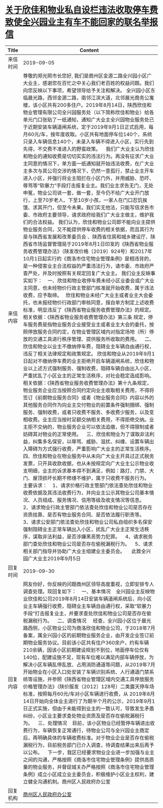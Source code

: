 # <a href="http://www.shangluo.gov.cn/zmhd/ldxxxx.jsp?urltype=leadermail.LeaderMailContentUrl&wbtreeid=1112&leadermailid=5431">关于欣佳和物业私自设栏违法收取停车费致使全兴园业主有车不能回家的联名举报信</a>
|Title|Content|
|:---:|---|
|来信时间|2019-09-05|
|来信内容|尊敬的郑光照市长您好, 我们是商州区金源二路全兴园小区广大业主，感谢您在百忙之中关心我们老百姓的权益问题。我们向您反映以下事项，希望领导给予关注和解决。 全兴园小区东临晨光路，西邻金源二路，南邻江滨大道，北邻晨光商务公寓楼，该小区共有200多住户。2019年8月14日，陕西欣佳和物业管理有限公司全兴园服务处（以下简称欣佳和物业）给各单元门口张贴了一纸通知，通知广大业主全兴园物业服务处已于近期安装车辆道闸系统，定于2019年9月1日正式启用，每月60元/车，按年度收取。小区共有地面停车位140个，系统只录入车辆信息140个，未录入车辆不得进入小区，实行先到先得，不交费不准进入的野蛮政策。    我们广大业主认为欣佳和物业的通知收费是切切实实的违法行为。再没有征求广大业主同意的情况下，单方面一纸通知就开始违法收费，在广大业主多次与其公司交涉的情况下，仍然一意孤行，禁止业主开车进入小区，并强行将业主阻拦在小区门外，并用威胁、恐吓、辱骂等“软暴力”手段打击报复业主。我们业主求告无门，无处申冤，物业公司说一套，做一套，至今仍不给广大业开门放行，上至70岁老人、下至10岁小孩，一家人在门口忍饥挨饿、求其开门，但至今未果。我们实无他法，只能写信求告市委、市政府主要领导，请求政府给我们广大业主做主，维护我们的合法权益。 我们认为，欣佳和物业公司即不能向业主提供物业服务合同，又不能提供停车收费的相关依据，而且其行为是与陕西省发展和改革委员会 、陕西省住房和城乡建设厅、陕西省市场监督管理局于2019年8月1日印发的《陕西省物业服务收费管理办法》（陕发改价格〔2019〕924号）和2017年10月1日起实行的《商洛市住宅物业管理条例》是相违背的，是一种侵害业主合法权益的严重违法行为，请市委、市政府严查严处，并及时按照有关规定回复广大业主。 我们业主反映事实如下：    一、欣佳和物业收停车费未经小区业委会或广大业主同意，也未经物价行政主管部门核准就开始收费，属于违法收费，应予取缔。   欣佳和物业未经广大业主或者业主大会委托，也未报经物价行政部门审核同意，擅自单方制定上述收费标准，明显违反了《陕西省物业服务收费管理办法》的规定。 相关依据：《陕西省物业服务收费管理办法》第三条 规定，停车服务费是指物业服务企业接受业主或者业主大会的委托，按照停放服务合同约定，在物业管理区域内对指定场地（所）停放的交通工具进行秩序管理、提供服务所收取的费用。    二、欣佳和物业以业主不缴纳停车费，阻碍业主车辆自由通行权，违反了相关法律规定和政策规定。 欣佳和物业从2019年9月1日起对不缴纳停车费的业主拒绝开启车辆道闸系统，欣佳和物业以上述方式强制服务、强制收费，阻碍车辆自由出入小区，严重扰乱了小区业主的正常生活秩序，对社会稳定造成影响。 相关依据：《陕西省物业服务收费管理办法》第十九条规定，物业服务企业应当按照合同约定向业主收取相关费用，不得将签订《前期物业服务合同》或者《物业服务合同》内容以外的其他服务合同作为向业主交付物业的前置条件强制捆绑、强制服务、强制收费，或者只收费不服务、多收费少服务，以及变相收费。业主应当按时足额交纳相关费用，不得拒绝交纳。业主拒不交纳的，物业服务企业可以依法追缴，但不得限制或者妨碍其对物业的正常使用。    三、欣佳和物业为了谋取非法利益，纠集多名保安，以辱骂、威胁、滋扰、纠缠、设置车辆出入障碍为方式强行收费，严重影响广大业主的正常生活秩序。 四、欣佳和物业在物业服务中从未向广大业主开具过正式税务发票，只开具收款收据，也从未按规定向广大业主公示物业收支明细，业主的诉求基本得不到满足，例如：路灯、门禁、大门、屋顶损坏长期不修缮不维护，属于只收费不服务行为。    主要诉求：    1、请求价格行政主管部门依法查处欣佳和物业收费依据及其违法收费行为，并向业主公示其物业公司基本情况、人员组成、服务情况、信用等级及收支情况等信息。    2、请求物业行政主管部门依法查处欣佳和物业公司是否存在资质挂靠、是否有物业服务合同、是否依法履行职责等。    3、请求公安部门依法查处欣佳和物业公司私自组织多名保安强制阻碍业主正常车辆出入小区，扰乱广大业主正常生活秩序，谋取非法利益，是否涉嫌黑恶势力犯罪。    4、请求税务部门查处欣佳和物业公司是否存在偷税漏税行为。    5、请求相关部门指导并协助广大业主组建业主委员会。     此致全兴园广大业主2019年9月5日|
|回复时间|2019-09-30|
|回复内容|网友你好，你反映的问题商州区领导高度重视，立即安排专人调查处理。现回复如下：    一、基本情况    全兴园业主反映物业欣佳和公司2019年8月14日安装车辆道闸系统后，向小区业主车辆强行收费，阻碍业主车辆自由通行权，采取“软暴力手段”打击报复业主，并要求查处欣佳和物业公司是否存在偷税漏税行为。    二、调查情况     经查，全兴园小区位于晨光路西侧，小区物业公司为商洛欣佳和物业公司，于2018年7月备案，属全兴园小区的前期物业服务企业，由开发企业签订前期物业服务协议。目前该小区共有住户360余户，约有车辆210余辆，因该小区前期建设规划不到位，地面停车位仅有140位，配建设施不足，现有车位难以满足内部车辆停放，为解决小区车辆乱停乱放、占用消防通道等问题，从2019年7月开始物业在小区入口处安装了车辆识别系统、人行通道门禁系统等设施，并参照《陕西省物业管理区域内交通工具停放服务价格管理办法》（陕价服发〔2012〕128号）二类露天停车场标准，按照每月60元/车对小区车辆进行收费，从 2019年8月14日开始向全体业主进行了为期半个月的公示，2019年9月1日正式实施，但由于未能得到业主的一致认可，导致发生矛盾纠纷，小区业主要求查处物业资质及是否存在偷税漏税行为。    三、处理情况    目前，该小区物业已经暂停车辆进出收费行为，车辆恢复正常通行，待物业公司与全兴园业主商定后，再明确具体的车辆收费标准。对于物业企业是否存在偷税漏税行为，目前税务部门已介入调查，待调查结果出来后再予以公布。    下一步，我区已经要求物业企业进一步加强与业主之间的沟通，严格按照《商洛市住宅物业管理条例》提供高质量的物业服务，并督促城关办严格按照《商洛市住宅物业管理条例》成立小区成立业主委员会，积极维护小区业主权利，建立健全沟通机制。商州区人民政府办公室|
|回复机构|<a href="../../categories/agencies/商州区人民政府办公室.md">商州区人民政府办公室</a>|
